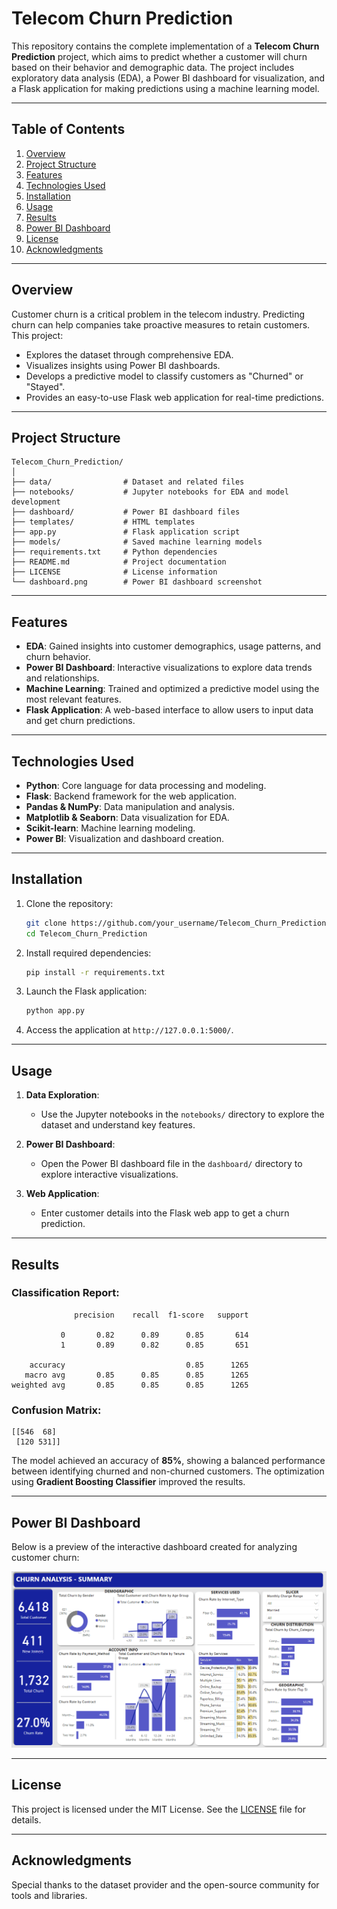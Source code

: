 # Telecom Churn Prediction

This repository contains the complete implementation of a **Telecom Churn Prediction** project, which aims to predict whether a customer will churn based on their behavior and demographic data. The project includes exploratory data analysis (EDA), a Power BI dashboard for visualization, and a Flask application for making predictions using a machine learning model.

---

## Table of Contents
1. [Overview](#overview)
2. [Project Structure](#project-structure)
3. [Features](#features)
4. [Technologies Used](#technologies-used)
5. [Installation](#installation)
6. [Usage](#usage)
7. [Results](#results)
8. [Power BI Dashboard](#power-bi-dashboard)
9. [License](#license)
10. [Acknowledgments](#acknowledgments)

---

## Overview

Customer churn is a critical problem in the telecom industry. Predicting churn can help companies take proactive measures to retain customers. This project:
- Explores the dataset through comprehensive EDA.
- Visualizes insights using Power BI dashboards.
- Develops a predictive model to classify customers as "Churned" or "Stayed".
- Provides an easy-to-use Flask web application for real-time predictions.

---

## Project Structure

```
Telecom_Churn_Prediction/
│
├── data/                # Dataset and related files
├── notebooks/           # Jupyter notebooks for EDA and model development
├── dashboard/           # Power BI dashboard files
├── templates/           # HTML templates
├── app.py               # Flask application script
├── models/              # Saved machine learning models
├── requirements.txt     # Python dependencies
├── README.md            # Project documentation
├── LICENSE              # License information
└── dashboard.png        # Power BI dashboard screenshot
```

---

## Features

- **EDA**: Gained insights into customer demographics, usage patterns, and churn behavior.
- **Power BI Dashboard**: Interactive visualizations to explore data trends and relationships.
- **Machine Learning**: Trained and optimized a predictive model using the most relevant features.
- **Flask Application**: A web-based interface to allow users to input data and get churn predictions.

---

## Technologies Used

- **Python**: Core language for data processing and modeling.
- **Flask**: Backend framework for the web application.
- **Pandas & NumPy**: Data manipulation and analysis.
- **Matplotlib & Seaborn**: Data visualization for EDA.
- **Scikit-learn**: Machine learning modeling.
- **Power BI**: Visualization and dashboard creation.

---

## Installation

1. Clone the repository:
   ```bash
   git clone https://github.com/your_username/Telecom_Churn_Prediction.git
   cd Telecom_Churn_Prediction
   ```

2. Install required dependencies:
   ```bash
   pip install -r requirements.txt
   ```

3. Launch the Flask application:
   ```bash
   python app.py
   ```

4. Access the application at `http://127.0.0.1:5000/`.

---

## Usage

1. **Data Exploration**:
   - Use the Jupyter notebooks in the `notebooks/` directory to explore the dataset and understand key features.

2. **Power BI Dashboard**:
   - Open the Power BI dashboard file in the `dashboard/` directory to explore interactive visualizations.

3. **Web Application**:
   - Enter customer details into the Flask web app to get a churn prediction.

---

## Results

### Classification Report:
```
              precision    recall  f1-score   support

           0       0.82      0.89      0.85       614
           1       0.89      0.82      0.85       651

    accuracy                           0.85      1265
   macro avg       0.85      0.85      0.85      1265
weighted avg       0.85      0.85      0.85      1265
```

### Confusion Matrix:
```
[[546  68]
 [120 531]]
```

The model achieved an accuracy of **85%**, showing a balanced performance between identifying churned and non-churned customers. The optimization using **Gradient Boosting Classifier** improved the results.

---

## Power BI Dashboard

Below is a preview of the interactive dashboard created for analyzing customer churn:

![Power BI Dashboard](dashboard.png)

---

## License

This project is licensed under the MIT License. See the [LICENSE](LICENSE) file for details.

---

## Acknowledgments

Special thanks to the dataset provider and the open-source community for tools and libraries.
